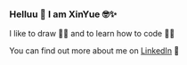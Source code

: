 ### Helluu 👋 I am XinYue 🤓✨

I like to draw 👩‍🎨 and to learn how to code 👩‍💻

You can find out more about me on [LinkedIn](https://www.linkedin.com/in/xinyuehehxy/) 🤪

<!-- ![Github stats](https://github-readme-stats.vercel.app/api?username=eksinyue&show_icons=true&count_private=true) -->

<!--
**eksinyue/eksinyue** is a ✨ _special_ ✨ repository because its `README.md` (this file) appears on your GitHub profile.

Here are some ideas to get you started:

- 🔭 I’m currently working on ...
- 🌱 I’m currently learning ...
- 👯 I’m looking to collaborate on ...
- 🤔 I’m looking for help with ...
- 💬 Ask me about ...
- 📫 How to reach me: ...
- 😄 Pronouns: ...
- ⚡ Fun fact: ...
-->
